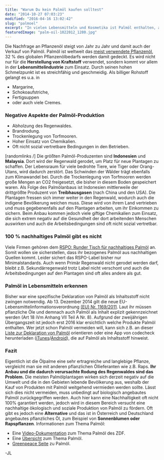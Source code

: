 ```yaml
---
title: "Warum Du kein Palmöl kaufen solltest"
date: "2014-10-27 07:03:23"
modified: "2016-04-16 13:02:42"
slug: "palmoel"
excerpt: "In vielen Lebensmitteln und Kosmetika ist Palmöl enthalten, auch wenn beim Anbau Regenwald gerodet wird und er aus nachhaltiger Sicht sehr umstritten ist."
featuredImage: "palm-oil-1022012_1280.jpg"
---
```


Die Nachfrage an Pflanzenöl steigt von Jahr zu Jahr und damit auch der Verkauf von Palmöl. Palmöl ist weltweit das [meist verwendete Pflanzenöl](http://www.greenpeace.org/austria/de/marktcheck/themen/essen/probleme/palmoel), 32 % des globalen Pflanzenölbedarfs werden damit gedeckt. Es wird nicht nur für die **Herstellung von Kraftstoff** verwendet, sondern kommt vor allem in der **Lebensmittelindustrie** zum Einsatz. Durch seinen hohen Schmelzpunkt ist es streichfähig und geschmeidig. Als billiger Rohstoff gelangt es u.a. in

*   Margarine,
*   Schokoaufstriche,
*   Fertigsuppen
*   oder auch viele Cremes.

### Negative Aspekte der Palmöl-Produktion

*   Abholzung des Regenwaldes.
*   Brandrodung.
*   Trockenlegung von Torfmooren.
*   Hoher Einsatz von Chemikalien.
*   Oft nicht sozial vertretbare Bedingungen in den Betrieben.

\[randomlinks /\] Die größten Palmöl-Produzenten sind **Indonesien** und **Malaysia**. Dort wird der Regenwald gerodet, um Platz für neue Plantagen zu schaffen. Der Lebensraum für viele bedrohte Tiere, wie Tiger oder Orang-Utans, wird dadurch zerstört. Das Schwinden der Wälder trägt ebenfalls zum Klimawandel bei. Durch die Trockenlegung von Torfmooren werden große Mengen an CO2 freigesetzt, die bisher in diesem Boden gespeichert waren. Als Folge des Palmölanbaus ist Indonesien mittlerweile der drittgrößte Produzent von **Treibhausgasen** (nach China und den USA). Die Plantagen fressen sich immer weiter in den Regenwald, wodurch auch die indigene Bevölkerung weichen muss. Diese wird von ihrem Land vertrieben und muss gegebenenfalls auf den Plantagen arbeiten, um ihr Einkommen zu sichern. Beim Anbau kommen jedoch viele giftige Chemikalien zum Einsatz, die sich extrem negativ auf die Gesundheit der dort arbeitenden Menschen auswirken und auch die Arbeitsbedingungen sind oft nicht sozial vertretbar.

### 100 % nachhaltiges Palmöl gibt es nicht

Viele Firmen gehören dem [RSPO: Runder Tisch für nachhaltiges Palmöl](http://www.greenpeace.org/austria/de/themen/urwaelder/Probleme-und-Losungen/probleme/abholzung/palmoel/rspo/) an. Somit wollen sie sicherstellen, dass ihr bezogenes Palmöl aus nachhaltigen Quellen kommt. Leider sichert das RSPO-Label bisher nur Minimalstandards. Auch wenn Primär Regenwald nicht gerodet werden darf, bleibt z.B. Sekundärregenwald trotz Label nicht verschont und auch die Arbeitsbedingungen auf den Plantagen sind oft alles andere als gut.

### Palmöl in Lebensmitteln erkennen

Bisher war eine spezifische Deklaration von Palmöl als Inhaltsstoff nicht zwingen notwendig. Ab 13. Dezember 2014 gilt die neue EU-Lebensmittelinformationsverordnung [(EU) Nr. 1169/2011](http://eur-lex.europa.eu/LexUriServ/LexUriServ.do?uri=OJ:L:2011:304:0018:0063:EN:PDF). Laut ihr müssen pflanzliche Öle und demnach auch Palmöl als Inhalt explizit gekennzeichnet werden (Art 18 iVm Anhang VII Teil A Nr. 8). Aufgrund der zweijährigen Übergangszeit ist jedoch erst 2016 klar ersichtlich welche Produkte Palmöl enthalten. Wer jetzt schon Palmöl vermeiden will, kann sich z.B. an dieser [Liste zur Deklaration von Palmöl](http://plattform-footprint.de/wp-content/uploads/2013/10/Deklarationen-Palmoel.pdf) orientieren oder eine App von codecheck herunterladen ([iTunes](https://itunes.apple.com/de/app/c/id359351047?mt=8&ign-mpt=uo%3D4)/[Android](https://play.google.com/store/apps/details?id=ch.ethz.im.codecheck)), die auf Palmöl als Inhaltsstoff hinweist.

### Fazit

Eigentlich ist die Ölpalme eine sehr ertragreiche und langlebige Pflanze, vergleicht man sie mit anderen pflanzlichen Öllieferanten wie z.B. Raps. **Ihr Anbau und die dadurch verursachte Rodung des Regenwaldes sind das Problem.** Die meisten Palmölplantagen wirken sich derzeit negativ auf die Umwelt und die in den Gebieten lebende Bevölkerung aus, weshalb der Kauf von Produkten mit Palmöl weitgehend vermieden werden sollte. Lässt sich dies nicht vermeiden, muss unbedingt auf biologisch angebautes Palmöl zurückgegriffen werden. Auch hier kann eine Nachhaltigkeit oft nicht 100% garantiert werden, jedoch wird in diesem Bereich versucht eine nachhaltige ökologisch und soziale Produktion von Palmöl zu fördern. Oft gibt es jedoch eine **Alternative** und das ist in Österreich und Deutschland angebautes pflanzliches Öl, zum Beispiel von **Sonnenblumen oder Rapspflanzen**. Informationen zum Thema Palmöl:

*   Eine [Video-Dokumentation](https://www.youtube.com/watch?v=c9-0KYHmAhA) zum Thema Palmöl des ZDF.
*   Eine [Übersicht](https://www.regenwald.org/themen/palmoel) zum Thema Palmöl.
*   [Greenpeace Seite](https://www.greenpeace.de/themen/waelder/save-or-delete-regenwald) zu Palmöl.

\-JL